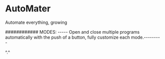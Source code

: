 # AutoMater
Automate everything, growing

############
MODES:
----- Open and close multiple programs automatically with the push of a button, fully customize each mode.---------

^.^


